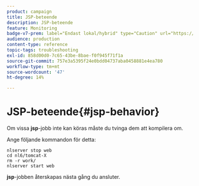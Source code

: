 ```yaml
---
product: campaign
title: JSP-beteende
description: JSP-beteende
feature: Monitoring
badge-v7-prem: label="Endast lokal/hybrid" type="Caution" url="https://experienceleague.adobe.com/docs/campaign-classic/using/installing-campaign-classic/architecture-and-hosting-models/hosting-models-lp/hosting-models.html?lang=sv" tooltip="Gäller endast lokala och hybrida driftsättningar"
audience: production
content-type: reference
topic-tags: troubleshooting
exl-id: 858d00d0-7c65-43be-8bae-f0f945f71f1a
source-git-commit: 757e3a5395f24e0bdd04737aba0458881e4ea780
workflow-type: tm+mt
source-wordcount: '47'
ht-degree: 14%

---
```


# JSP-beteende{#jsp-behavior}



Om vissa **jsp**-jobb inte kan köras måste du tvinga dem att kompilera om.

Ange följande kommandon för detta:

```
nlserver stop web
cd nl6/tomcat-X
rm -r work/
nlserver start web
```

**jsp**-jobben återskapas nästa gång du ansluter.
